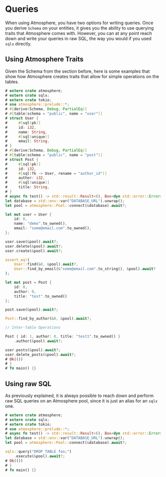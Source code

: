 # Queries

When using Atmosphere, you have two options for writing queries. Once you
derive `Schema` on your entities, it gives you the ability to use querying
traits that Atmosphere comes with. However, you can at any point reach down
and write your queries in raw SQL, the way you would if you used `sqlx`
directly.

## Using Atmosphere Traits

Given the Schema from the section before, here is some examples that show how
Atmosphere creates traits that allow for simple operations on the tables.

```rust
# extern crate atmosphere;
# extern crate sqlx;
# extern crate tokio;
# use atmosphere::prelude::*;
# #[derive(Schema, Debug, PartialEq)]
# #[table(schema = "public", name = "user")]
# struct User {
#     #[sql(pk)]
#     id: i32,
#     name: String,
#     #[sql(unique)]
#     email: String,
# }
# #[derive(Schema, Debug, PartialEq)]
# #[table(schema = "public", name = "post")]
# struct Post {
#     #[sql(pk)]
#     id: i32,
#     #[sql(fk -> User, rename = "author_id")]
#     author: i32,
#     #[sql(unique)]
#     title: String,
# }
# async fn test() -> std::result::Result<(), Box<dyn std::error::Error>> {
let database = std::env::var("DATABASE_URL").unwrap();
let pool = atmosphere::Pool::connect(&database).await?;

let mut user = User {
    id: 0,
    name: "demo".to_owned(),
    email: "some@email.com".to_owned(),
};

user.save(&pool).await?;
user.delete(&pool).await?;
user.create(&pool).await?;

assert_eq!(
    User::find(&0, &pool).await?,
    User::find_by_email(&"some@email.com".to_string(), &pool).await?
);

let mut post = Post {
    id: 0,
    author: 0,
    title: "test".to_owned()
};

post.save(&pool).await?;

Post::find_by_author(&0, &pool).await?;

// Inter-Table Operations

Post { id: 1, author: 0, title: "test1".to_owned() }
    .author(&pool).await?;

user.posts(&pool).await?;
user.delete_posts(&pool).await?;
# Ok(())
# }
# fn main() {}
```

## Using raw SQL

As previously explained, it is always possible to reach down and perform raw SQL
queries on an Atmosphere pool, since it is just an alias for an `sqlx` one.

```rust
# extern crate atmosphere;
# extern crate sqlx;
# extern crate tokio;
# use atmosphere::prelude::*;
# async fn test() -> std::result::Result<(), Box<dyn std::error::Error>> {
let database = std::env::var("DATABASE_URL").unwrap();
let pool = atmosphere::Pool::connect(&database).await?;

sqlx::query("DROP TABLE foo;")
    .execute(&pool).await?;
# Ok(())
# }
# fn main() {}
```
